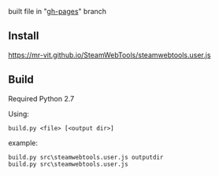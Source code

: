 built file in "[gh-pages](https://github.com/Mr-VIT/SteamWebTools/tree/gh-pages)" branch
## Install
https://mr-vit.github.io/SteamWebTools/steamwebtools.user.js

## Build
Required Python 2.7

Using:

    build.py <file> [<output dir>]

example: 

	build.py src\steamwebtools.user.js outputdir
	build.py src\steamwebtools.user.js
